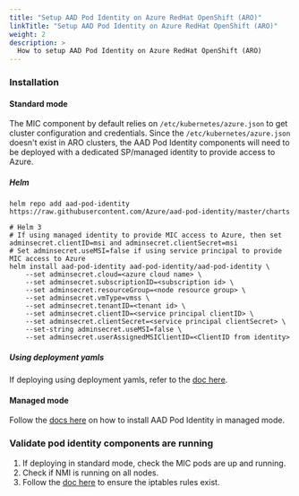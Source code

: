 ```yaml
---
title: "Setup AAD Pod Identity on Azure RedHat OpenShift (ARO)"
linkTitle: "Setup AAD Pod Identity on Azure RedHat OpenShift (ARO)"
weight: 2
description: >
  How to setup AAD Pod Identity on Azure RedHat OpenShift (ARO)
---
```


### Installation

#### Standard mode

The MIC component by default relies on `/etc/kubernetes/azure.json` to get cluster configuration and credentials. Since the `/etc/kubernetes/azure.json` doesn't exist in ARO clusters, the AAD Pod Identity components will need to be deployed with a dedicated SP/managed identity to provide access to Azure.

##### Helm

```shell
helm repo add aad-pod-identity https://raw.githubusercontent.com/Azure/aad-pod-identity/master/charts

# Helm 3
# If using managed identity to provide MIC access to Azure, then set adminsecret.clientID=msi and adminsecret.clientSecret=msi
# Set adminsecret.useMSI=false if using service principal to provide MIC access to Azure
helm install aad-pod-identity aad-pod-identity/aad-pod-identity \
    --set adminsecret.cloud=<azure cloud name> \
    --set adminsecret.subscriptionID=<subscription id> \
    --set adminsecret.resourceGroup=<node resource group> \
    --set adminsecret.vmType=vmss \
    --set adminsecret.tenantID=<tenant id> \
    --set adminsecret.clientID=<service principal clientID> \
    --set adminsecret.clientSecret=<service principal clientSecret> \
    --set-string adminsecret.useMSI=false \
    --set adminsecret.userAssignedMSIClientID=<ClientID from identity>
```

##### Using deployment yamls

If deploying using deployment yamls, refer to the [doc here](../deploy_aad_pod_dedicated_sp).

#### Managed mode

Follow the [docs here](../pod_identity_in_managed_mode) on how to install AAD Pod Identity in managed mode.

### Validate pod identity components are running

1. If deploying in standard mode, check the MIC pods are up and running.
2. Check if NMI is running on all nodes.
3. Follow the [doc here](../../troubleshooting/#ensure-that-iptables-rule-exists) to ensure the iptables rules exist.
